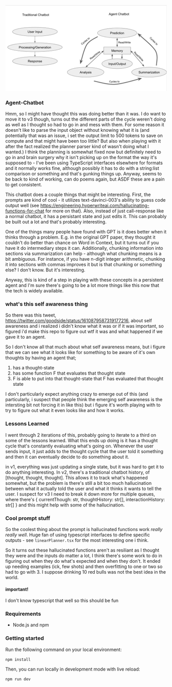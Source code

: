 ![flowchart](./imgs/flowchart.png)

### Agent-Chatbot

Hmm, so I might have thought this was doing better than it was. I do want to move it to v3 though, turns out the different parts of the cycle weren't doing as well as I thought so had to go in and mess with them. For some reason it doesn't like to parse the input object without knowing what it is (and potentially that was an issue, i set the output limit to 500 tokens to save on compute and that might have been too little? But also when playing with it after the fact realized the planner parser kind of wasn't doing what I wanted.) I think the planning is somewhat fixed now but definitely need to go in and brain surgery why it isn't picking up on the format the way it's supposed to - I've been using TypeScript interfaces elsewhere for formats and it normally works fine, although possibly it has to do with a string:list comparison or something and that's gunking things up. Anyway, seems to be back to kind of working, can do poems again, but ASDF these are a pain to get consistent.

This chatbot does a couple things that might be interesting. First, the prompts are kind of cool - it utilizes text-davinci-003's ability to guess code output well (see https://engineering.hyperwriteai.com/hallucinating-functions-for-chat for more on that). Also, instead of just call-response like a normal chatbot, it has a persistant state and just edits it. This can probably be built out a lot and that's probably interesting.

One of the things many people have found with GPT is it does better when it thinks through a problem. E.g. in the original GPT paper, they thought it couldn't do better than chance on Word in Context, but it turns out if you have it do intermediary steps it can. Additionally, chunking information into sections via summarization can help - although what chunking means is a bit ambiguous. For instance, if you have n-digit integer arithmetic, chunking it into sections with commas improves it but is that chunking or something else? I don't know. But it's interesting.

Anyway, this is kind of a step in playing with these concepts in a persistent agent and I'm sure there's going to be a lot more things like this now that the tech is widely available.

### what's this self awareness thing

So there was this tweet, https://twitter.com/goodside/status/1610879587319177216, about self awareness and i realized i didn't know what it was or if it was important, so figured i'd make this repo to figure out wtf it was and what happened if we gave it to an agent.

So I don't know all that much about what self awareness means, but i figure that we can see what it looks like for something to be aware of it's own thoughts by having an agent that;
1) has a thought-state
2) has some function F that evaluates that thought state
3) F is able to put into that thought-state that F has evaluated that thought state

I don't particularly expect anything crazy to emerge out of this (and particularly, i suspect that people think the emerging self awareness is the intersting bit not forcing it in like this) but i figure it's worth playing with to try to figure out what it even looks like and how it works.

### Lessons Learned

I went through 2 iterations of this, probably going to iterate to a third on some of the lessons learned. What this ends up doing is it has a thought cycle that's constantly evaluating what's going on. Whenever the user sends input, it just adds to the thought cycle that the user told it something and then it can eventually decide to do something about it.

in v1, everything was just updating a single state, but it was hard to get it to do anything interesting. In v2, there's a traditional chatbot history, of 
[thought, thought, thought]. This allows it to track what's happened somewhat, but the problem is there's still a bit too much hallucination between what it actually told the user and what it thinks it wants to tell the user. I suspect for v3 I need to break it down more for multiple queues, where there's
{
  currentThough: str,
  thoughtHistory: str[],
  interactionHistory: str[]
}
and this might help with some of the hallucination.

### Cool prompt stuff
So the coolest thing about the prompt is hallucinated functions work _really really well_. Huge fan of using typescript interfaces to define specific outputs - see `linearPlanner.tsx` for the most interesting one i think.

So it turns out these hallucinated functions aren't as resiliant as I thought they were and the inputs do matter a lot, I think there's some work to do in figuring out when they do what's expected and when they don't. It ended up needing examples (ick, few shots) and then overfitting to one or two so had to go with 3. I suppose drinking 10 red bulls was not the best idea in the world.

#### important!
I don't know typescript that well so this should be fun

### Requirements

- Node.js and npm

### Getting started

Run the following command on your local environment:

```
npm install
```

Then, you can run locally in development mode with live reload:

```
npm run dev
```
